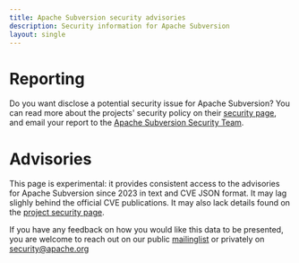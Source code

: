 ```yaml
---
title: Apache Subversion security advisories
description: Security information for Apache Subversion
layout: single
---
```


# Reporting

Do you want disclose a potential security issue for Apache Subversion? You can read more about the projects' security policy on their [security page](https://subversion.apache.org/security/), and email your report to the  [Apache Subversion Security Team](mailto:security@subversion.apache.org).

# Advisories

This page is experimental: it provides consistent access to the advisories for Apache Subversion since 2023 in text and CVE JSON format. It may lag slighly behind the official CVE publications. It may also lack details found on the [project security page](https://subversion.apache.org/security/).

If you have any feedback on how you would like this data to be presented, you are welcome to reach out on our public [mailinglist](/mailinglist) or privately on [security@apache.org](mailto:security@apache.org)